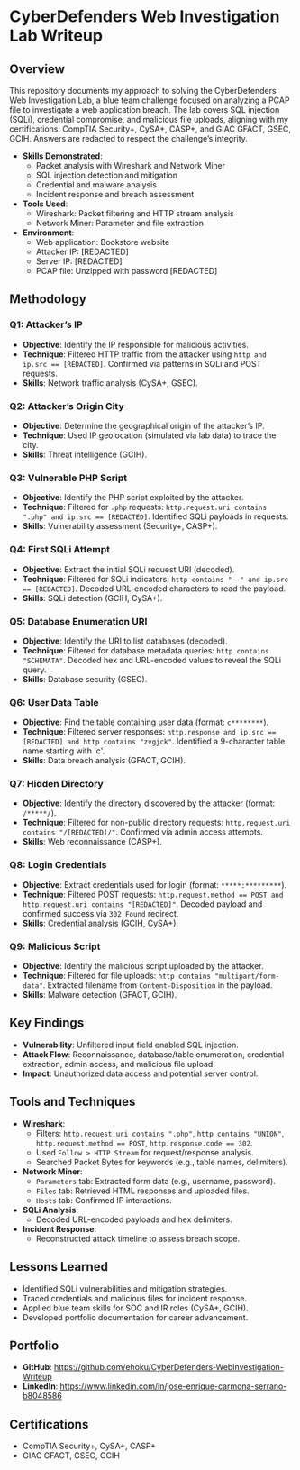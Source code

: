 # CyberDefenders Web Investigation Lab Writeup

## Overview
This repository documents my approach to solving the CyberDefenders Web Investigation Lab, a blue team challenge focused on analyzing a PCAP file to investigate a web application breach. The lab covers SQL injection (SQLi), credential compromise, and malicious file uploads, aligning with my certifications: CompTIA Security+, CySA+, CASP+, and GIAC GFACT, GSEC, GCIH. Answers are redacted to respect the challenge’s integrity.

- **Skills Demonstrated**:
  - Packet analysis with Wireshark and Network Miner
  - SQL injection detection and mitigation
  - Credential and malware analysis
  - Incident response and breach assessment
- **Tools Used**:
  - Wireshark: Packet filtering and HTTP stream analysis
  - Network Miner: Parameter and file extraction
- **Environment**:
  - Web application: Bookstore website
  - Attacker IP: [REDACTED]
  - Server IP: [REDACTED]
  - PCAP file: Unzipped with password [REDACTED]

## Methodology
### Q1: Attacker’s IP
- **Objective**: Identify the IP responsible for malicious activities.
- **Technique**: Filtered HTTP traffic from the attacker using `http and ip.src == [REDACTED]`. Confirmed via patterns in SQLi and POST requests.
- **Skills**: Network traffic analysis (CySA+, GSEC).

### Q2: Attacker’s Origin City
- **Objective**: Determine the geographical origin of the attacker’s IP.
- **Technique**: Used IP geolocation (simulated via lab data) to trace the city.
- **Skills**: Threat intelligence (GCIH).

### Q3: Vulnerable PHP Script
- **Objective**: Identify the PHP script exploited by the attacker.
- **Technique**: Filtered for `.php` requests: `http.request.uri contains ".php" and ip.src == [REDACTED]`. Identified SQLi payloads in requests.
- **Skills**: Vulnerability assessment (Security+, CASP+).

### Q4: First SQLi Attempt
- **Objective**: Extract the initial SQLi request URI (decoded).
- **Technique**: Filtered for SQLi indicators: `http contains "--" and ip.src == [REDACTED]`. Decoded URL-encoded characters to read the payload.
- **Skills**: SQLi detection (GCIH, CySA+).

### Q5: Database Enumeration URI
- **Objective**: Identify the URI to list databases (decoded).
- **Technique**: Filtered for database metadata queries: `http contains "SCHEMATA"`. Decoded hex and URL-encoded values to reveal the SQLi query.
- **Skills**: Database security (GSEC).

### Q6: User Data Table
- **Objective**: Find the table containing user data (format: `c********`).
- **Technique**: Filtered server responses: `http.response and ip.src == [REDACTED] and http contains "zvgjck"`. Identified a 9-character table name starting with 'c'.
- **Skills**: Data breach analysis (GFACT, GCIH).

### Q7: Hidden Directory
- **Objective**: Identify the directory discovered by the attacker (format: `/*****/`).
- **Technique**: Filtered for non-public directory requests: `http.request.uri contains "/[REDACTED]/"`. Confirmed via admin access attempts.
- **Skills**: Web reconnaissance (CASP+).

### Q8: Login Credentials
- **Objective**: Extract credentials used for login (format: `*****:*********`).
- **Technique**: Filtered POST requests: `http.request.method == POST and http.request.uri contains "[REDACTED]"`. Decoded payload and confirmed success via `302 Found` redirect.
- **Skills**: Credential analysis (GCIH, CySA+).

### Q9: Malicious Script
- **Objective**: Identify the malicious script uploaded by the attacker.
- **Technique**: Filtered for file uploads: `http contains "multipart/form-data"`. Extracted filename from `Content-Disposition` in the payload.
- **Skills**: Malware detection (GFACT, GCIH).

## Key Findings
- **Vulnerability**: Unfiltered input field enabled SQL injection.
- **Attack Flow**: Reconnaissance, database/table enumeration, credential extraction, admin access, and malicious file upload.
- **Impact**: Unauthorized data access and potential server control.

## Tools and Techniques
- **Wireshark**:
  - Filters: `http.request.uri contains ".php"`, `http contains "UNION"`, `http.request.method == POST`, `http.response.code == 302`.
  - Used `Follow > HTTP Stream` for request/response analysis.
  - Searched Packet Bytes for keywords (e.g., table names, delimiters).
- **Network Miner**:
  - `Parameters` tab: Extracted form data (e.g., username, password).
  - `Files` tab: Retrieved HTML responses and uploaded files.
  - `Hosts` tab: Confirmed IP interactions.
- **SQLi Analysis**:
  - Decoded URL-encoded payloads and hex delimiters.
- **Incident Response**:
  - Reconstructed attack timeline to assess breach scope.

## Lessons Learned
- Identified SQLi vulnerabilities and mitigation strategies.
- Traced credentials and malicious files for incident response.
- Applied blue team skills for SOC and IR roles (CySA+, GCIH).
- Developed portfolio documentation for career advancement.

## Portfolio
- **GitHub**: https://github.com/ehoku/CyberDefenders-WebInvestigation-Writeup
- **LinkedIn**: https://www.linkedin.com/in/jose-enrique-carmona-serrano-b8048586

## Certifications
- CompTIA Security+, CySA+, CASP+
- GIAC GFACT, GSEC, GCIH
